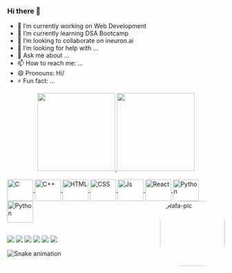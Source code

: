 ### Hi there 👋

- 🔭 I’m currently working on Web Development
- 🌱 I’m currently learning DSA Bootcamp
- 👯 I’m looking to collaborate on ineuron.ai
- 🤔 I’m looking for help with ...
- 💬 Ask me about ...
- 📫 How to reach me: ...
- 😄 Pronouns: Hi/
- ⚡ Fun fact: ...

<div align="center">
  <a href="https://github.com/Lipu7873">
  <img height="180em" src="https://github-readme-stats.vercel.app/api?username=Lipu7873&show_icons=true&theme=chartreuse-dark&include_all_commits=true&count_private=true"/>
  <img height="180em" src="https://github-readme-stats.vercel.app/api/top-langs/?username=Lipu7873&layout=compact&langs_count=7&theme=chartreuse-dark"/>
</div>

<div style="display: inline_block"><br>
  <img align="center" alt="C" height="50" width="60" src="https://icongr.am/devicon/c-original.svg?size=60&color=2a2a2d">
  <img align="center" alt="C++" height="50" width="60" src="https://icongr.am/devicon/cplusplus-original.svg?size=69&color=2a2a2d">
  <img align="center" alt="HTML" height="50" width="60" src="https://icongr.am/devicon/html5-original.svg?size=69&color=2a2a2d">
  <img align="center" alt="CSS" height="50" width="60" src="https://icongr.am/devicon/css3-original.svg?size=69&color=2a2a2d">
  <img align="center" alt="Js" height="50" width="60" src="https://icongr.am/devicon/javascript-original.svg?size=69&color=2a2a2d">
  <img align="center" alt="React" height="50" width="60" src="https://icongr.am/devicon/react-original.svg?size=69&color=2a2a2d">
  <img align="center" alt="Python" height="50" width="60" src="https://icongr.am/devicon/python-original.svg?size=69&color=2a2a2d">
  <img align="center" alt="Python" height="50" width="60" src="https://icongr.am/devicon/mongodb-original.svg?size=69&color=2a2a2d">
  <img align="right" alt="Rafa-pic" height="150" style="border-radius:50px;" src="https://camo.githubusercontent.com/b86a9047afd5ab67de4d8d1c1ce6293db7900b997bb10cfdeec7046e7f035fe3/68747470733a2f2f6d69726f2e6d656469756d2e636f6d2f6d61782f313336302f312a495247486d69477361313673746564517649615a66772e676966">
  </div>

##
<div>
  <a href="https://www.linkedin.com/in/lipu-swain-58a896249" target="_blank"><img src="https://img.shields.io/badge/-LinkedIn-%230077B5?style=for-the-badge&logo=linkedin&logoColor=white" target="_blank"></a>
  <a href="https://www.youtube.com/channel/UC_-uuuZbY0AAt9CViNzvc-Q" target="_blank"><img src="https://img.shields.io/badge/YouTube-FF0000?style=for-the-badge&logo=youtube&logoColor=white" target="_blank"></a>
  <a href="https://instagram.com/rafaballerini" target="_blank"><img src="https://img.shields.io/badge/-Instagram-%23E4405F?style=for-the-badge&logo=instagram&logoColor=white" target="_blank"></a>
 	<a href="https://www.twitch.tv/rafaballerinii" target="_blank"><img src="https://img.shields.io/badge/Twitch-9146FF?style=for-the-badge&logo=twitch&logoColor=white" target="_blank"></a>
 <a href="https://discord.gg/wagxzStdcR" target="_blank"><img src="https://img.shields.io/badge/Discord-7289DA?style=for-the-badge&logo=discord&logoColor=white" target="_blank"></a> 
  <a href = "swainlipun1@gmail.com"><img src="https://img.shields.io/badge/-Gmail-%23333?style=for-the-badge&logo=gmail&logoColor=white" target="_blank"></a>
   
   ![Snake animation](https://github.com/rafaballerini2/Lipu7873/blob/output/github-contribution-grid-snake.svg)

</div>



